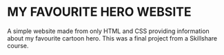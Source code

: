 # MY FAVOURITE HERO WEBSITE
A simple website made from only HTML and CSS providing information about my favourite cartoon hero.
This was a final project from a Skillshare course.
